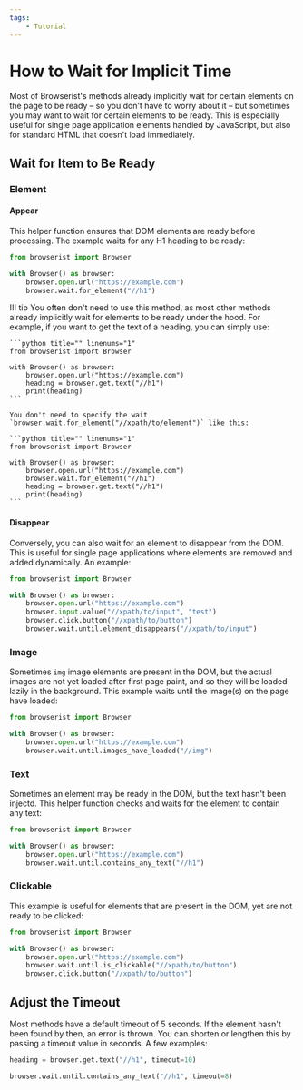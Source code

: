 ```yaml
---
tags:
    - Tutorial
---
```


# How to Wait for Implicit Time
Most of Browserist's methods already implicitly wait for certain elements on the page to be ready – so you don't have to worry about it – but sometimes you may want to wait for certain elements to be ready. This is especially useful for single page application elements handled by JavaScript, but also for standard HTML that doesn't load immediately.

## Wait for Item to Be Ready
### Element
#### Appear
This helper function ensures that DOM elements are ready before processing. The example waits for any H1 heading to be ready:

```python title="" linenums="1"
from browserist import Browser

with Browser() as browser:
    browser.open.url("https://example.com")
    browser.wait.for_element("//h1")
```

!!! tip
    You often don't need to use this method, as most other methods already implicitly wait for elements to be ready under the hood. For example, if you want to get the text of a heading, you can simply use:

    ```python title="" linenums="1"
    from browserist import Browser

    with Browser() as browser:
        browser.open.url("https://example.com")
        heading = browser.get.text("//h1")
        print(heading)
    ```

    You don't need to specify the wait `browser.wait.for_element("//xpath/to/element")` like this:

    ```python title="" linenums="1"
    from browserist import Browser

    with Browser() as browser:
        browser.open.url("https://example.com")
        browser.wait.for_element("//h1")
        heading = browser.get.text("//h1")
        print(heading)
    ```

#### Disappear
Conversely, you can also wait for an element to disappear from the DOM. This is useful for single page applications where elements are removed and added dynamically. An example:

```python title="" linenums="1"
from browserist import Browser

with Browser() as browser:
    browser.open.url("https://example.com")
    browser.input.value("//xpath/to/input", "test")
    browser.click.button("//xpath/to/button")
    browser.wait.until.element_disappears("//xpath/to/input")
```

### Image
Sometimes `img` image elements are present in the DOM, but the actual images are not yet loaded after first page paint, and so they will be loaded lazily in the background. This example waits until the image(s) on the page have loaded:

```python title="" linenums="1"
from browserist import Browser

with Browser() as browser:
    browser.open.url("https://example.com")
    browser.wait.until.images_have_loaded("//img")
```

### Text
Sometimes an element may be ready in the DOM, but the text hasn't been injectd. This helper function checks and waits for the element to contain any text:

```python title="" linenums="1"
from browserist import Browser

with Browser() as browser:
    browser.open.url("https://example.com")
    browser.wait.until.contains_any_text("//h1")
```

### Clickable
This example is useful for elements that are present in the DOM, yet are not ready to be clicked:

```python title="" linenums="1"
from browserist import Browser

with Browser() as browser:
    browser.open.url("https://example.com")
    browser.wait.until.is_clickable("//xpath/to/button")
    browser.click.button("//xpath/to/button")
```

## Adjust the Timeout
Most methods have a default timeout of 5 seconds. If the element hasn't been found by then, an error is thrown. You can shorten or lengthen this by passing a timeout value in seconds. A few examples:

```python title=""
heading = browser.get.text("//h1", timeout=10)
```

```python title=""
browser.wait.until.contains_any_text("//h1", timeout=8)
```
